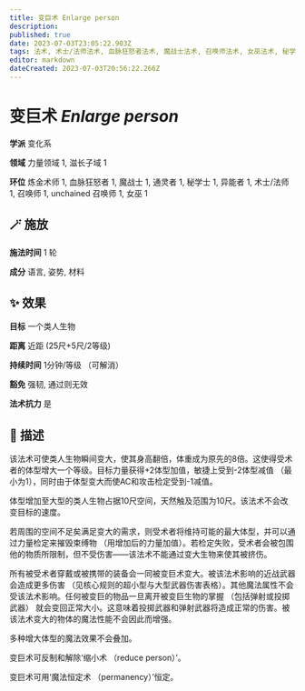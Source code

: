 ```yaml
---
title: 变巨术 Enlarge person
description: 
published: true
date: 2023-07-03T23:05:22.903Z
tags: 法术, 术士/法师法术, 血脉狂怒者法术, 魔战士法术, 召唤师法术, 女巫法术, 秘学士法术, unchained 召唤师法术, 1环法术, 变化系, 炼金术师法术, 异能者法术, 通灵者法术, 力量领域, 滋长子域
editor: markdown
dateCreated: 2023-07-03T20:56:22.266Z
---
```


# **变巨术** *Enlarge person*

**学派** 变化系 

**领域** 力量领域 1, 滋长子域 1

**环位** 炼金术师 1, 血脉狂怒者 1, 魔战士 1, 通灵者 1, 秘学士 1, 异能者 1, 术士/法师 1, 召唤师 1, unchained 召唤师 1, 女巫 1

## 🪄 施放

**施法时间** 1 轮

**成分** 语言, 姿势, 材料

## ✨ 效果 

**目标** 一个类人生物 

**距离** 近距 (25尺+5尺/2等级)  

**持续时间** 1分钟/等级 （可解消） 

**豁免** 强韧, 通过则无效

**法术抗力** 是

## 📖 描述

该法术可使类人生物瞬间变大，使其身高翻倍，体重成为原先的8倍。这使得受术者的体型增大一个等级。目标力量获得+2体型加值，敏捷上受到-2体型减值 （最小为1），同时由于体型变大而使AC和攻击检定受到-1减值。

体型增加至大型的类人生物占据10尺空间，天然触及范围为10尺。该法术不会改变目标的速度。

若周围的空间不足矣满足变大的需求，则受术者将维持可能的最大体型，并可以通过力量检定来摧毁束缚物 （用增加后的力量加值）。若检定失败，受术者会被包围他的物质所限制，但不受伤害——该法术不能通过变大生物来使其被挤伤。

所有被受术者穿戴或被携带的装备会一同被变巨术变大。被该法术影响的近战武器会造成更多伤害 （见核心规则的超小型与大型武器伤害表格）。其他魔法属性不会受该法术影响。任何被变巨的物品一旦离开被变巨生物的掌握 （包括弹射或投掷武器） 就会变回正常大小。这意味着投掷武器和弹射武器将造成正常的伤害。被该法术变大的物体的魔法性能不会因此而增强。

多种增大体型的魔法效果不会叠加。

变巨术可反制和解除‘缩小术 （reduce person）’。

变巨术可用‘魔法恒定术 （permanency）’恒定。
    